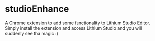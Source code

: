 # studioEnhance
A Chrome extension to add some functionality to Lithium Studio Editor.
Simply install the extension and access Lithium Studio and you will suddenly see tha magic :)
